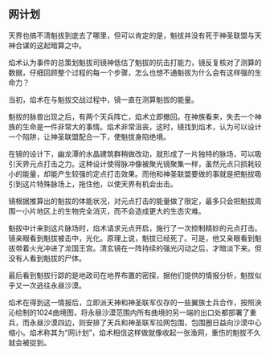 ## 网计划

天界也搞不清魁拔到底去了哪里，但可以肯定的是，魁拔并没有死于神圣联盟与天神合谋的这起暗算之中。

焰术认为事件的总策划魁拔司镜神低估了魁拔的抗击打能力，镜反复核对了测算的数据，仔细回顾整个过程的每一个步骤，怎么也想不通魁拔为什么会有这样强的生命力？

当初，焰术在与魁拔交战过程中，镜一直在测算魁拔的能量。

魁拔的脉兽出现之后，有两个天兵阵亡，焰术立即撤回。在神族看来，失去一个神族的生命是一件非常大的事情。焰术非常沮丧，这时，镜找到焰术，认为可以设计一个陷阱，让神圣联盟配合一下，使魁拔身陷绝境。

在镜的设计下，幽龙潭的水晶建筑群稍做改动，就形成了一片独特的脉场，可以吸引天界元点打击之力。这种设计使得脉冲像被聚光镜聚集一样，虽然元点只损耗较小的能量，却能产生较强的定点打击效果。而他和神圣联盟要做的事就是把魁拔吸引到这片特殊脉场上，拖住他，以使天界有机会出击。

镜根据推算出的魁拔的体能状况，对元点打击的能量做了限定，最多只会把魁拔周围一小片地区上的生物完全消灭，而不会造成更大的生态灾难。

魁拔中计来到这片脉场时，焰术请求元点开启，施行了一次控制精妙的元点打击。镜亲眼看到魁拔被击中，光化。原理上说，魁拔已经死了。可是，他又亲眼看到魁拔带着火光冲进了龙国王宫。清玄镜在一阵持续的强光闪动之后，才暗淡下来。但没有人看到魁拔的尸体。

最后看到魁拔行踪的是地政司在地界布置的密探，据他们提供的情报分析，魁拔似乎又一次逃往永昼沙漠。

焰术在得到这一情报后，立即派天神和神圣联军仅存的一些翼族士兵合作，按照泱沁绘制的1024曲境图，将永昼沙漠范围内所有曲境的另一端的出口处都部署了重兵，而永昼沙漠四边，则安排了天兵和神圣联军拉网包围，包围圈日益向沙漠中心缩小。焰术称其为“网计划”，焰术相信这样做就像收起一张渔网，重伤的魁拔不久就会被捉到。

